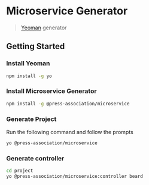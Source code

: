 # Microservice Generator
> [Yeoman](http://yeoman.io) generator

## Getting Started

### Install Yeoman

```bash
npm install -g yo
```

### Install Microservice Generator

```bash
npm install -g @press-association/microservice
```
### Generate Project

Run the following command and follow the prompts

```bash
yo @press-association/microservice
```

### Generate controller

```bash
cd project
yo @press-association/microservice:controller beard
```
